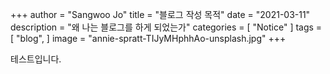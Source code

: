 +++
author = "Sangwoo Jo"
title = "블로그 작성 목적"
date = "2021-03-11"
description = "왜 나는 블로그를 하게 되었는가"
categories = [
    "Notice"
]
tags = [
    "blog",
]
image = "annie-spratt-TIJyMHphhAo-unsplash.jpg"
+++

테스트입니다.